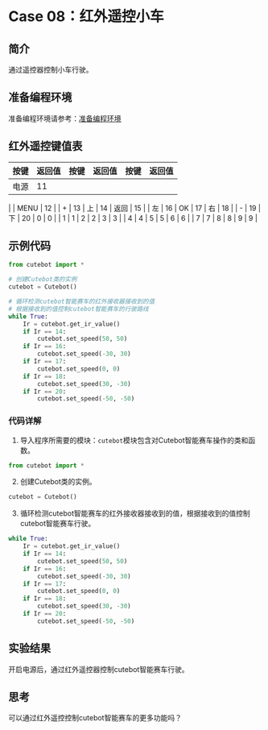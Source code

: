 # Case 08：红外遥控小车

## 简介
通过遥控器控制小车行驶。
## 准备编程环境
准备编程环境请参考：[准备编程环境](https://www.yuque.com/elecfreaks-learn/picoed/gccnpl)
## 红外遥控键值表
| 按键 | 返回值 | 按键 | 返回值 | 按键 | 返回值 |
| --- | --- | --- | --- | --- | --- |
| 电源 | 11 | 
 | 
 | MENU | 12 |
| + | 13 | 上 | 14 | 返回 | 15 |
| 左 | 16 | OK | 17 | 右 | 18 |
| - | 19 | 下 | 20 | 0 | 0 |
| 1 | 1 | 2 | 2 | 3 | 3 |
| 4 | 4 | 5 | 5 | 6 | 6 |
| 7 | 7 | 8 | 8 | 9 | 9 |

## 示例代码
```python
from cutebot import *

# 创建Cutebot类的实例
cutebot = Cutebot()    

# 循环检测cutebot智能赛车的红外接收器接收到的值
# 根据接收到的值控制cutebot智能赛车的行驶路线
while True:
    Ir = cutebot.get_ir_value()
    if Ir == 14:
        cutebot.set_speed(50, 50)
    if Ir == 16:
        cutebot.set_speed(-30, 30)
    if Ir == 17:
        cutebot.set_speed(0, 0)
    if Ir == 18:
        cutebot.set_speed(30, -30)
    if Ir == 20:
        cutebot.set_speed(-50, -50)
```
### 代码详解

1. 导入程序所需要的模块：`cutebot`模块包含对Cutebot智能赛车操作的类和函数。
```python
from cutebot import *
```

2. 创建Cutebot类的实例。
```python
cutebot = Cutebot()
```

3. 循环检测cutebot智能赛车的红外接收器接收到的值，根据接收到的值控制cutebot智能赛车行驶。
```python
while True:
    Ir = cutebot.get_ir_value()
    if Ir == 14:
        cutebot.set_speed(50, 50)
    if Ir == 16:
        cutebot.set_speed(-30, 30)
    if Ir == 17:
        cutebot.set_speed(0, 0)
    if Ir == 18:
        cutebot.set_speed(30, -30)
    if Ir == 20:
        cutebot.set_speed(-50, -50)
```
## 实验结果
开启电源后，通过红外遥控器控制cutebot智能赛车行驶。
## 思考
可以通过红外遥控控制cutebot智能赛车的更多功能吗？

